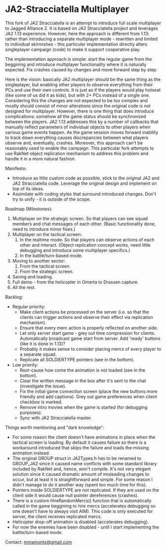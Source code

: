 # JA2-Stracciatella Multiplayer

This fork of JA2 Stracciatella is an attempt to introduce full scale multiplayer to Jagged Alliance 2. It is based on JA2 Stracciatella project and leverages JA2 1.13 experience. However, here the approach is different from 1.13: rather than introducing a separate multiplayer mode - rewritten and limited to individual skirmishes - this particular implementation directly alters singleplayer campaign (code) to make it support cooperative play.

The implementation approach is simple: start the regular game from the beggining and introduce multiplayer functionality where it is naturally expected. Fix crashes caused by changes and move forward step by step.

Here is the vision: basically JA2 multiplayer should be the same thing as the singleplayer, but enabling other players to observe everything from their PCs and use their own controls. It is just as if the players would play hotseat (like some of us did it as kids), but with 2+ PCs instead of a single one. Considering this the changes are not expected to be too complex and mostly should consist of minor alterations since the original code is not designed for multiplayer. However, there is one thing that does introduce complications: somehow all the game status should be synchronized between the players. JA2 1.13 addresses this by a number of callbacks that manually reflect parameters of individual objects to other players when various game events happen. As the game session moves forward inability to track down everything causes discrepancies between what players observe and, eventually, crashes. Moreover, this approach can't be reasonably used to enable the campaign. This particular fork attempts to use RakNet object replication mechanism to address this problem and handle it in a more natural fashion.

Manifesto:

- Introduce as little custom code as possible, stick to the original JA2 and JA2 Stracciatella code. Leverage the original design and implement on top of its ideas.
- Assimilate with coding styles that surround introduced changes. Don't try to unify - it is outside of the scope.

Roadmap (Milestones):

1. Multiplayer on the strategic screen. So that players can see squad members and chat messages of each other. (Basic functionality done, need to introduce minor fixes.)
2. Multiplayer on the tactical screen:
    1. In the realtime mode. So that players can observe actions of each other and interact. (Object replication concept works, need little debugging and introduce some multiplayer specifics.)
    2. In the battle/turn-based mode.
3. Moving to another sector:
    1. From the tactical screen.
    2. From the strategic screen.
4. Saving and loading.
5. Full demo - from the helicopter in Omerta to Drassen capture.
6. All the rest.

Backlog:

- Regular priority:
    - Make client actions be processed on the server (i.e. so that the clients can trigger actions and observe their effect via replication mechanism).
    - Ensure that every merc action is properly reflected on another side.
    - Let only server start game - grey out time compression for clients. Automatically broadcast game start from server. Add 'ready' buttons (like it is done in 1.13)?
    - Probably it makes sense to consider placing mercs of every player to a separate squad.
    - Replicate all SOLDIERTYPE pointers (see in the bottom).
- Low priority:
    - Root-cause how come the animation is not loaded (see in the bottom).
    - Clear the written message in the box after it's sent to the chat (investigate the issue).
    - Fix the initial game connection screen (place the new buttons more friendly and add captions). Grey out game preferences when client checkbox is marked.
    - Remove intro movies when the game is started (for debugging purposes).
    - Sync with JA2 Stracciatella master.

Things worth mentioning and "dark knowledge":

- For some reason the client doesn't have animations in place when the tactical screen is loading. By default it causes failure so there is a workaround introduced that skips the failure and loads the missing animation instead.
- The original GROUP struct in JA2Types.h has to be renamed to GROUP_JA2 since it caused name conflicts with some standard library included by RakNet and, hence, won't compile. It's not very elegant solution since it caused dramatic amount of misleading changes to occur, but at least it is straightforward and simple. For some reason I didn't manage to do it another way (spent too much time for this).
- Pointers inside SOLDIERTYPE are not replicated. If they are used on the client side it would cause null pointer dereferences (crashes).
- There is a custom HireRandomMercs() function that is automatically called in the game beggining to hire mercs (accelerates debugging so one doesn't have to always visit AIM). This code is only executed for server, the client receives replicated mercs.
- Helicopter drop-off animation is disabled (accelerates debugging).
- For now the enemies have been disabled - until I start implementing the battle/turn-based mode.

Contact: mmamontx@gmail.com
